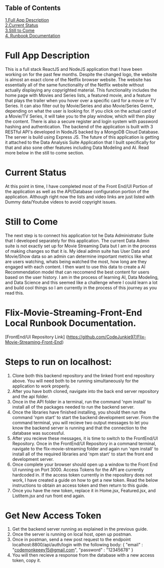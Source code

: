 ## Table of Contents
[1.Full App Description](#full-app-description)\
[2.Current Status](#current-status)\
[3.Still to Come](#still-to-come)\
[4. Runbook Documentation](#steps-to-run-on-localhost)

# Full App Description
This is a full stack ReactJS and NodeJS application that I have been working on for the past few months. Despite the changed logo, the website is almost an exact clone of the Netflix browser website. The website 
has essentially all of the same functionality of the Netflix website without actually displaying any copyrighted material. This functionality includes the home page with Movies and Series lists, a featured movie, 
and a feature that plays the trailer when you hover over a specific card for a movie or TV Series. It can also filter out by Movie/Series and also Movie/Series Genre, depending on what the user is looking for. If 
you click on the actual card of a Movie/TV Series, it will take you to the play window, which will then play the content. There is also a secure register and login system with password hashing and authentication. 
The backend of the application is built with 3 RESTful API's developed in NodeJS backed by a MongoDB Cloud Database. The server is build using Express JS. The future of this application is getting it attached to 
the Data Analysis Suite Application that I built specifically for that and also sone other features including Data Modeling and AI. Read more below in the still to come section.

# Current Status
At this point in time, I have completed most of the Front End/UI Portion of the application as well as the API/Database configuration portion of the application. Although right now the lists and video links are 
just listed with Dummy data/Youtube videos to avoid copyright issues.

# Still to Come
The next step is to connect his application tot he Data Administrator Suite that I developed separately for this application. The current Data Admin suite is not exactly set up for Movie Streaming Data but I am 
in the process of making changes so that it is. My ideal admin suite has User Data and Movie/Show data so an admin can determine important metrics like what are users watching, whats being watched the most, how 
long are they engaged with each content. I then want to use this data to create a AI Recommendation model that can reccomend the best content for users based on the user history. I am in the process of learning 
AI, Data Modeling, and Data Science and this seemed like a challenge where I could learn a lot and build cool things so I am currently in the process of this journey as you read this.

# Flix-Movie-Streaming-Front-End Local Runbook Documentation.
[FrontEnd/UI Repository Link] (https://github.com/CodeJunkie97/Flix-Movie-Streaming-Front-End)

# Steps to run on localhost:
1. Clone both this backend repository and the linked front end repository above. You will need both to be running simultaneously for the application to work properly. 
2. After you have both cloned, navigate into the back end server repository and the api folder. 
3. Once in the API folder in a terminal, run the command 'npm install' to install all of the packages needed to run the backend server. 
4. Once the libraries have finished installing, you should then run the command 'npm start' to start the backend development server. From the command terminal, you will recieve two output messages to let you know the backend server is running and that the connection to the database was successful. 
5. After you recieve these messages, it is time to switch to the FrontEnd/UI Repository. Once in the FrontEnd/UI Repository in a command terminal, navigate to the flix-movie-streaming folder and again run 'npm install' to install all of the required libraries and 'npm start' to start the front end development server.
6. Once complete your browser should open up a window to the Front End UI running on Port 3000. Access Tokens for the API are currently hardcoded in. If the access token currently in the repository does not work, I have created a guide on how to get a new token. Read the below instructions to obtain an access token and then return to this guide.
7. Once you have the new token, replace it in Home.jsx, Featured.jsx, and ListItem.jsx and run front end again.

# Get New Access Token
1. Get the backend server running as explained in the previous guide.
2. Once the server is running on local host, open up postman.
3. Once in postman, send a new post request to the endpoint localhost:8800/api/auth/login with the following body:
{
    "email" : "codemonkeeey15@gmail.com",
    "password" : "12345678"
}
4. You will then recieve a response from the database with a new access token, copy it.

